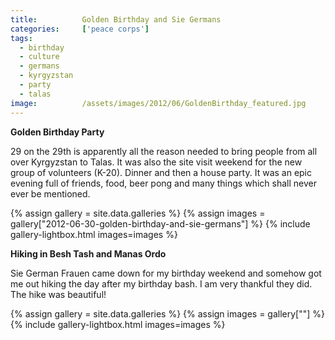 ```yaml
---
title:			Golden Birthday and Sie Germans
categories:		['peace corps']
tags:
  - birthday
  - culture
  - germans
  - kyrgyzstan
  - party
  - talas
image:			/assets/images/2012/06/GoldenBirthday_featured.jpg
---
```


**Golden Birthday Party**

29 on the 29th is apparently all the reason needed to bring people from all over Kyrgyzstan to Talas. It was also the site visit weekend for the new group of volunteers (K-20). Dinner and then a house party. It was an epic evening full of friends, food, beer pong and many things which shall never ever be mentioned.

{% assign gallery = site.data.galleries %}
{% assign images = gallery["2012-06-30-golden-birthday-and-sie-germans"] %}
{% include gallery-lightbox.html images=images %}

**Hiking in Besh Tash and Manas Ordo**

Sie German Frauen came down for my birthday weekend and somehow got me out hiking the day after my birthday bash. I am very thankful they did. The hike was beautiful!

{% assign gallery = site.data.galleries %}
{% assign images = gallery[""] %}
{% include gallery-lightbox.html images=images %}
